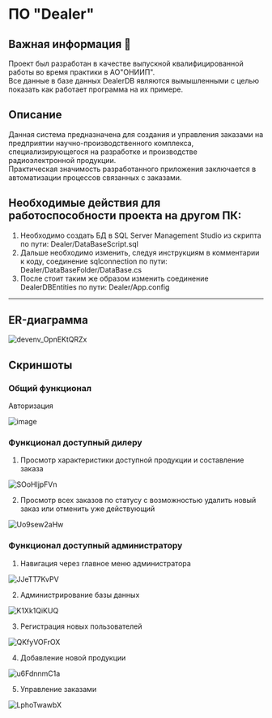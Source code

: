 # ПО "Dealer"
## Важная информация :pushpin:
Проект был разработан в качестве выпускной квалифицированной работы во время практики в АО"ОНИИП". <br> Все данные в базе данных DealerDB являются вымышленными с целью показать как работает программа на их примере.
## Описание
Данная система предназначена для создания и управления заказами на предприятии научно-производственного комплекса, специализирующегося на разработке и производстве радиоэлектронной продукции. <br>
Практическая значимость разработанного приложения заключается в автоматизации процессов связанных с заказами.
## Необходимые действия для работоспособности проекта на другом ПК:
1. Необходимо создать БД в SQL Server Management Studio из скрипта по пути: Dealer/DataBaseScript.sql
2. Дальше необходимо изменить, следуя инструкциям в комментарии к коду, соединение sqlconnection по пути: Dealer/DataBaseFolder/DataBase.cs
3. После стоит таким же образом изменить соединение DealerDBEntities по пути: Dealer/App.config
___
## ER-диаграмма

![devenv_OpnEKtQRZx](https://github.com/nevermore-ccg/Dealer/assets/84433601/84cc8567-b88d-4216-a730-05b5d4019665)

   
## Скриншоты

### Общий функционал

Авторизация 

![image](https://github.com/nevermore-ccg/Dealer/assets/84433601/61cc7046-2520-45de-b2c0-9fced4515538)

### Функционал доступный дилеру

1. Просмотр характеристики доступной продукции и составление заказа

![SOoHljpFVn](https://github.com/nevermore-ccg/Dealer/assets/84433601/a337e0aa-07f2-4e2b-aca7-236d22285b24)

2. Просмотр всех заказов по статусу с возможностью удалить новый заказ или отменить уже действующий

![Uo9sew2aHw](https://github.com/nevermore-ccg/Dealer/assets/84433601/9c06ca0d-9ec8-4800-8f46-d2465bc74650)

### Функционал доступный администратору

1. Навигация через главное меню администратора

![JJeTT7KvPV](https://github.com/nevermore-ccg/Dealer/assets/84433601/9f0dc78e-89ca-4a2e-a124-7a0c68c170cc)

2. Администрирование базы данных

![K1Xk1QiKUQ](https://github.com/nevermore-ccg/Dealer/assets/84433601/4b05888f-10a5-4ae5-8e6d-d7ee753b8af0)

3. Регистрация новых пользователей

![QKfyVOFrOX](https://github.com/nevermore-ccg/Dealer/assets/84433601/be591dc8-ebd5-45f7-add8-ee37c8dbc6ce)

4. Добавление новой продукции

![u6FdnnmC1a](https://github.com/nevermore-ccg/Dealer/assets/84433601/c5a7df3d-fe1b-4d63-8dbb-333aa5144176)

5. Управление заказами

![LphoTwawbX](https://github.com/nevermore-ccg/Dealer/assets/84433601/372f6021-ded3-4753-895a-e8c9f0872f10)

